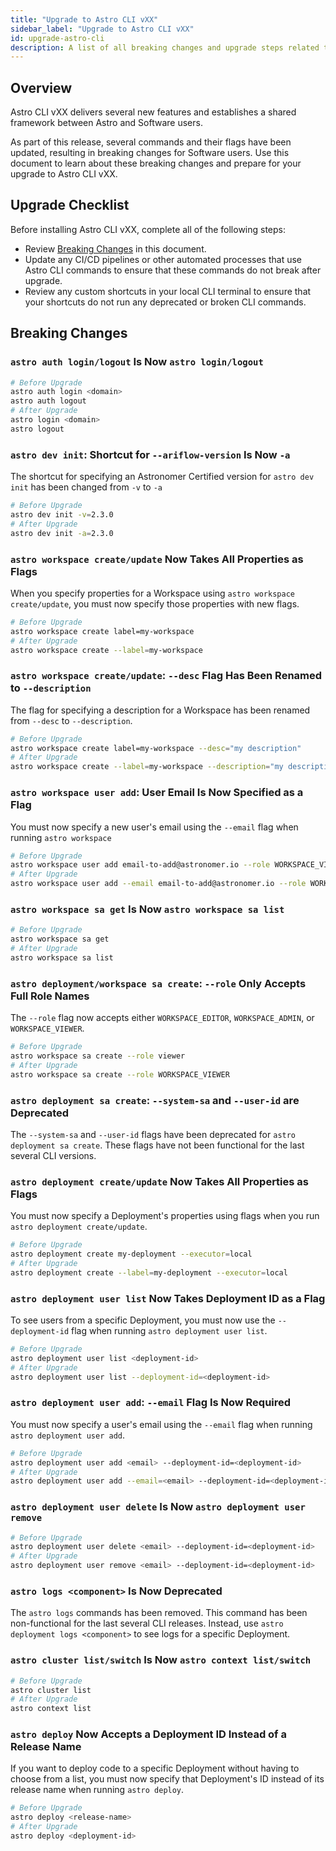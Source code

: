 ```yaml
---
title: "Upgrade to Astro CLI vXX"
sidebar_label: "Upgrade to Astro CLI vXX"
id: upgrade-astro-cli
description: A list of all breaking changes and upgrade steps related to the major release of Astro CLI vXX
---
```


## Overview

Astro CLI vXX delivers several new features and establishes a shared framework between Astro and Software users.

As part of this release, several commands and their flags have been updated, resulting in breaking changes for Software users. Use this document to learn about these breaking changes and prepare for your upgrade to Astro CLI vXX.

## Upgrade Checklist

Before installing Astro CLI vXX, complete all of the following steps:

- Review [Breaking Changes](upgrade-astro-cli.md#breaking-changes) in this document.
- Update any CI/CD pipelines or other automated processes that use Astro CLI commands to ensure that these commands do not break after upgrade.
- Review any custom shortcuts in your local CLI terminal to ensure that your shortcuts do not run any deprecated or broken CLI commands.

## Breaking Changes

### `astro auth login/logout` Is Now `astro login/logout`

```sh
# Before Upgrade
astro auth login <domain>
astro auth logout
# After Upgrade
astro login <domain>
astro logout
```

### `astro dev init`: Shortcut for `--ariflow-version` Is Now `-a`

The shortcut for specifying an Astronomer Certified version for `astro dev init` has been changed from `-v` to `-a`

```sh
# Before Upgrade
astro dev init -v=2.3.0
# After Upgrade
astro dev init -a=2.3.0
```

### `astro workspace create/update` Now Takes All Properties as Flags

When you specify properties for a Workspace using `astro workspace create/update`, you must now specify those properties with new flags.

```sh
# Before Upgrade
astro workspace create label=my-workspace
# After Upgrade
astro workspace create --label=my-workspace
```

### `astro workspace create/update`: `--desc` Flag Has Been Renamed to `--description`

The flag for specifying a description for a Workspace has been renamed from `--desc` to `--description`.

```sh
# Before Upgrade
astro workspace create label=my-workspace --desc="my description"
# After Upgrade
astro workspace create --label=my-workspace --description="my description"
```

### `astro workspace user add`: User Email Is Now Specified as a Flag

You must now specify a new user's email using the `--email` flag when running `astro workspace `

```sh
# Before Upgrade
astro workspace user add email-to-add@astronomer.io --role WORKSPACE_VIEWER
# After Upgrade
astro workspace user add --email email-to-add@astronomer.io --role WORKSPACE_VIEWER
```

### `astro workspace sa get` Is Now `astro workspace sa list`

```sh
# Before Upgrade
astro workspace sa get
# After Upgrade
astro workspace sa list
```

### `astro deployment/workspace sa create`: `--role` Only Accepts Full Role Names

The `--role` flag now accepts either `WORKSPACE_EDITOR`, `WORKSPACE_ADMIN`, or `WORKSPACE_VIEWER`.

```sh
# Before Upgrade
astro workspace sa create --role viewer
# After Upgrade
astro workspace sa create --role WORKSPACE_VIEWER
```

### `astro deployment sa create`: `--system-sa` and `--user-id` are Deprecated

The `--system-sa` and `--user-id` flags have been deprecated for `astro deployment sa create`. These flags have not been functional for the last several CLI versions.

### `astro deployment create/update` Now Takes All Properties as Flags

You must now specify a Deployment's properties using flags when you run `astro deployment create/update`.

```sh
# Before Upgrade
astro deployment create my-deployment --executor=local
# After Upgrade
astro deployment create --label=my-deployment --executor=local
```

### `astro deployment user list` Now Takes Deployment ID as a Flag

To see users from a specific Deployment, you must now use the `--deployment-id` flag when running `astro deployment user list`.

```sh
# Before Upgrade
astro deployment user list <deployment-id>
# After Upgrade
astro deployment user list --deployment-id=<deployment-id>
```

### `astro deployment user add`: `--email` Flag Is Now Required

You must now specify a user's email using the `--email` flag when running `astro deployment user add`.

```sh
# Before Upgrade
astro deployment user add <email> --deployment-id=<deployment-id>
# After Upgrade
astro deployment user add --email=<email> --deployment-id=<deployment-id>
```

### `astro deployment user delete` Is Now `astro deployment user remove`

```sh
# Before Upgrade
astro deployment user delete <email> --deployment-id=<deployment-id>
# After Upgrade
astro deployment user remove <email> --deployment-id=<deployment-id>
```

### `astro logs <component>` Is Now Deprecated

The `astro logs` commands has been removed. This command has been non-functional for the last several CLI releases. Instead, use `astro deployment logs <component>` to see logs for a specific Deployment.

### `astro cluster list/switch` Is Now `astro context list/switch`

```sh
# Before Upgrade
astro cluster list
# After Upgrade
astro context list
```

### `astro deploy` Now Accepts a Deployment ID Instead of a Release Name

If you want to deploy code to a specific Deployment without having to choose from a list, you must now specify that Deployment's ID instead of its release name when running `astro deploy`.

```sh
# Before Upgrade
astro deploy <release-name>
# After Upgrade
astro deploy <deployment-id>
```
